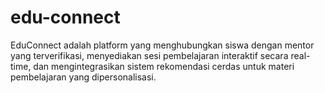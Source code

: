 # edu-connect
EduConnect adalah platform yang menghubungkan siswa dengan mentor yang terverifikasi, menyediakan sesi pembelajaran interaktif secara real-time, dan mengintegrasikan sistem rekomendasi cerdas untuk materi pembelajaran yang dipersonalisasi.
